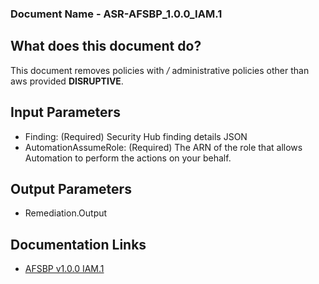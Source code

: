 ### Document Name - ASR-AFSBP_1.0.0_IAM.1

## What does this document do?

This document removes policies with _/_ administrative policies other than aws provided **DISRUPTIVE**.

## Input Parameters

- Finding: (Required) Security Hub finding details JSON
- AutomationAssumeRole: (Required) The ARN of the role that allows Automation to perform the actions on your behalf.

## Output Parameters

- Remediation.Output

## Documentation Links

- [AFSBP v1.0.0 IAM.1](https://docs.aws.amazon.com/securityhub/latest/userguide/securityhub-standards-fsbp-controls.html#fsbp-iam-1)
